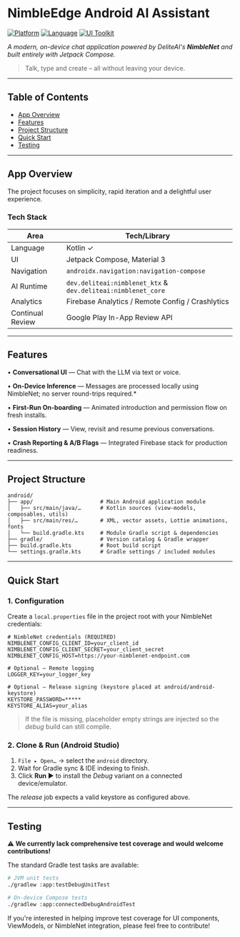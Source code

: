 # NimbleEdge Android AI Assistant

[![Platform](https://img.shields.io/badge/platform-Android-green.svg)](https://www.android.com) [![Language](https://img.shields.io/badge/language-Kotlin-orange.svg)](https://kotlinlang.org) [![UI Toolkit](https://img.shields.io/badge/ui-Jetpack%20Compose-blue.svg)](https://developer.android.com/jetpack/compose)

_A modern, on-device chat application powered by DeliteAI's **NimbleNet** and built entirely with Jetpack Compose._

> Talk, type and create – all without leaving your device.

---

## Table of Contents

- [App Overview](#app-overview)
- [Features](#features)
- [Project Structure](#project-structure)
- [Quick Start](#quick-start)
- [Testing](#testing)

---

## App Overview

The project focuses on simplicity, rapid iteration and a delightful user experience.

### Tech Stack

| Area             | Tech/Library                                                 |
| ---------------- | ------------------------------------------------------------ |
| Language         | Kotlin ✓                                                     |
| UI               | Jetpack Compose, Material 3                                  |
| Navigation       | `androidx.navigation:navigation-compose`                     |
| AI Runtime       | `dev.deliteai:nimblenet_ktx` & `dev.deliteai:nimblenet_core` |
| Analytics        | Firebase Analytics / Remote Config / Crashlytics             |
| Continual Review | Google Play In-App Review API                                |

---

## Features

• **Conversational UI** — Chat with the LLM via text or voice.

• **On-Device Inference** — Messages are processed locally using NimbleNet; no server round-trips required.\*

• **First-Run On-boarding** — Animated introduction and permission flow on fresh installs.

• **Session History** — View, revisit and resume previous conversations.

• **Crash Reporting & A/B Flags** — Integrated Firebase stack for production readiness.

---

## Project Structure

```text
android/
├── app/                     # Main Android application module
│   ├── src/main/java/…      # Kotlin sources (view-models, composables, utils)
│   ├── src/main/res/…       # XML, vector assets, Lottie animations, fonts
│   └── build.gradle.kts     # Module Gradle script & dependencies
├── gradle/                  # Version catalog & Gradle wrapper
├── build.gradle.kts         # Root build script
└── settings.gradle.kts      # Gradle settings / included modules
```

---

## Quick Start

### 1. Configuration

Create a `local.properties` file in the project root with your NimbleNet credentials:

```properties
# NimbleNet credentials (REQUIRED)
NIMBLENET_CONFIG_CLIENT_ID=your_client_id
NIMBLENET_CONFIG_CLIENT_SECRET=your_client_secret
NIMBLENET_CONFIG_HOST=https://your-nimblenet-endpoint.com

# Optional — Remote logging
LOGGER_KEY=your_logger_key

# Optional — Release signing (keystore placed at android/android-keystore)
KEYSTORE_PASSWORD=*****
KEYSTORE_ALIAS=your_alias
```

> If the file is missing, placeholder empty strings are injected so the _debug_ build can still compile.

### 2. Clone & Run (Android Studio)

1. `File ▸ Open…` → select the `android` directory.
2. Wait for Gradle sync & IDE indexing to finish.
3. Click **Run ▶︎** to install the _Debug_ variant on a connected device/emulator.

The _release_ job expects a valid keystore as configured above.

---

## Testing

⚠️ **We currently lack comprehensive test coverage and would welcome contributions!**

The standard Gradle test tasks are available:

```bash
# JVM unit tests
./gradlew :app:testDebugUnitTest

# On-device Compose tests
./gradlew :app:connectedDebugAndroidTest
```

If you're interested in helping improve test coverage for UI components, ViewModels, or NimbleNet integration, please feel free to contribute!
